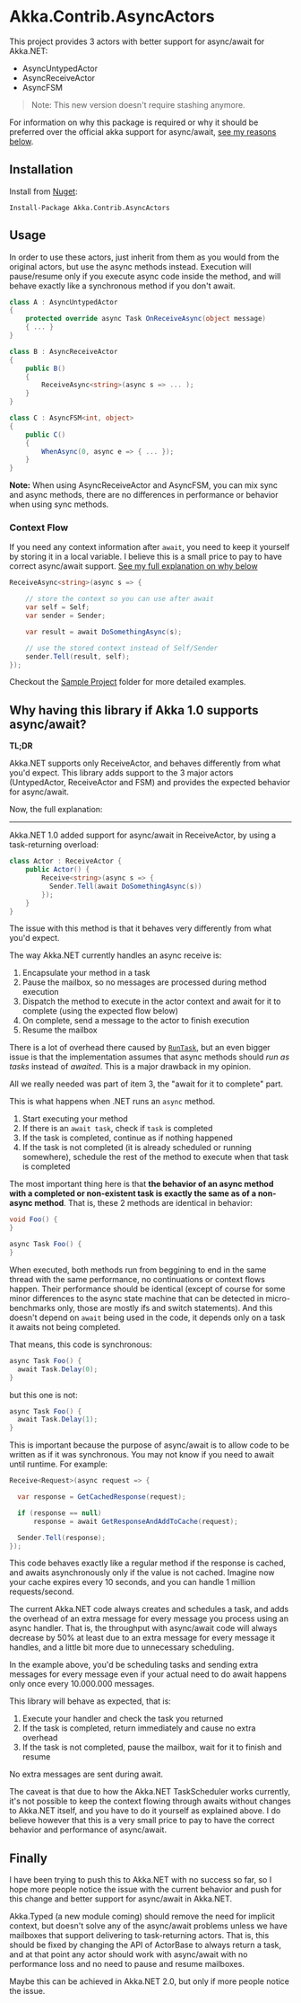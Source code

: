 # Akka.Contrib.AsyncActors

This project provides 3 actors with better support for async/await for Akka.NET:

* AsyncUntypedActor
* AsyncReceiveActor
* AsyncFSM

> Note: This new version doesn't require stashing anymore.

For information on why this package is required or why it should be preferred over the official akka support for async/await, [see my reasons below](#reasons).

## Installation

Install from [Nuget](https://www.nuget.org/packages/Akka.Contrib.AsyncActors/):

```
Install-Package Akka.Contrib.AsyncActors
```

## Usage

In order to use these actors, just inherit from them as you would from the original actors, but use the async methods instead. Execution will pause/resume only if you execute async code inside the method, and will behave exactly like a synchronous method if you don't await.

```cs
class A : AsyncUntypedActor
{
    protected override async Task OnReceiveAsync(object message)
    { ... }
}

class B : AsyncReceiveActor
{
    public B()
    {
        ReceiveAsync<string>(async s => ... );
    }
}

class C : AsyncFSM<int, object>
{
    public C()
    {
        WhenAsync(0, async e => { ... });
    }
}
```

**Note:** When using AsyncReceiveActor and AsyncFSM, you can mix sync and async methods, there are no differences in performance or behavior when using sync methods.

### Context Flow

If you need any context information after `await`, you need to keep it yourself by storing it in a local variable. I believe this is a small price to pay to have correct async/await support. [See my full explanation on why below](#reasons)

```cs
ReceiveAsync<string>(async s => {

    // store the context so you can use after await
    var self = Self;
    var sender = Sender;

    var result = await DoSomethingAsync(s);

    // use the stored context instead of Self/Sender
    sender.Tell(result, self);
});

```

Checkout the [Sample Project](https://github.com/nvivo/akka-async-actors/tree/master/Src/Akka.Contrib.AsyncActors.Samples) folder for more detailed examples.

<a name="reasons"></a>
## Why having this library if Akka 1.0 supports async/await?

**TL;DR**

Akka.NET supports only ReceiveActor, and behaves differently from what you'd expect. This library adds support to the 3 major actors (UntypedActor, ReceiveActor and FSM) and provides the expected behavior for async/await.

Now, the full explanation:

---

Akka.NET 1.0 added support for async/await in ReceiveActor, by using a task-returning overload:

```cs
class Actor : ReceiveActor {
    public Actor() {
        Receive<string>(async s => {
          Sender.Tell(await DoSomethingAsync(s))
        });
    }
}
```

The issue with this method is that it behaves very differently from what you'd expect.

The way Akka.NET currently handles an async receive is:

1. Encapsulate your method in a task
2. Pause the mailbox, so no messages are processed during method execution
3. Dispatch the method to execute in the actor context and await for it to complete (using the expected flow below)
4. On complete, send a message to the actor to finish execution
5. Resume the mailbox

There is a lot of overhead there caused by [`RunTask`](https://github.com/akkadotnet/akka.net/blob/5f2dd97064c73185de6e5ed3a96f0a4b5aebc7fb/src/core/Akka/Dispatch/ActorTaskScheduler.cs#L102), but an even bigger issue is that the implementation assumes that async methods should *run as tasks* instead of *awaited*. This is a major drawback in my opinion.

All we really needed was part of item 3, the "await for it to complete" part.

This is what happens when .NET runs an `async` method.

1. Start executing your method
2. If there is an `await task`, check if `task` is completed
3. If the task is completed, continue as if nothing happened
4. If the task is not completed (it is already scheduled or running somewhere), schedule the rest of the method to execute when that task is completed

The most important thing here is that **the behavior of an async method with a completed or non-existent task is exactly the same as of a non-async method**. That is, these 2 methods are identical in behavior:

```cs
void Foo() {
}

async Task Foo() {
}
```

When executed, both methods run from beggining to end in the same thread with the same performance, no continuations or context flows happen. Their performance should be identical (except of course for some minor differences to the async state machine that can be detected in micro-benchmarks only, those are mostly ifs and switch statements). And this doesn't depend on `await` being used in the code, it depends only on a task it awaits not being completed.

That means, this code is synchronous:

```cs
async Task Foo() {
  await Task.Delay(0);
}
```

but this one is not:

```cs
async Task Foo() {
  await Task.Delay(1);
}
```

This is important because the purpose of async/await is to allow code to be written as if it was synchronous. You may not know if you need to await until runtime. For example:

```cs
Receive<Request>(async request => {

  var response = GetCachedResponse(request);

  if (response == null)
      response = await GetResponseAndAddToCache(request);

  Sender.Tell(response);
});
```

This code behaves exactly like a regular method if the response is cached, and awaits asynchronously only if the value is not cached. Imagine now your cache expires every 10 seconds, and you can handle 1 million requests/second.

The current Akka.NET code always creates and schedules a task, and adds the overhead of an extra message for every message you process using an async handler. That is, the throughput with async/await code will always decrease by 50% at least due to an extra message for every message it handles, and a little bit more due to unnecessary scheduling.

In the example above, you'd be scheduling tasks and sending extra messages for every message even if your actual need to do await happens only once every 10.000.000 messages.

This library will behave as expected, that is:

1. Execute your handler and check the task you returned
2. If the task is completed, return immediately and cause no extra overhead
3. If the task is not completed, pause the mailbox, wait for it to finish and resume

No extra messages are sent during await.

The caveat is that due to how the Akka.NET TaskScheduler works currently, it's not possible to keep the context flowing through awaits without changes to Akka.NET itself, and you have to do it yourself as explained above. I do believe however that this is a very small price to pay to have the correct behavior and performance of async/await.

## Finally

I have been trying to push this to Akka.NET with no success so far, so I hope more people notice the issue with the current behavior and push for this change and better support for async/await in Akka.NET.

Akka.Typed (a new module coming) should remove the need for implicit context, but doesn't solve any of the async/await problems unless we have mailboxes that support delivering to task-returning actors. That is, this should be fixed by changing the API of ActorBase to always return a task, and at that point any actor should work with async/await with no performance loss and no need to pause and resume mailboxes.

Maybe this can be achieved in Akka.NET 2.0, but only if more people notice the issue.
